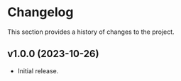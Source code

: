 # Changelog

This section provides a history of changes to the project.

## v1.0.0 (2023-10-26)

*   Initial release.
